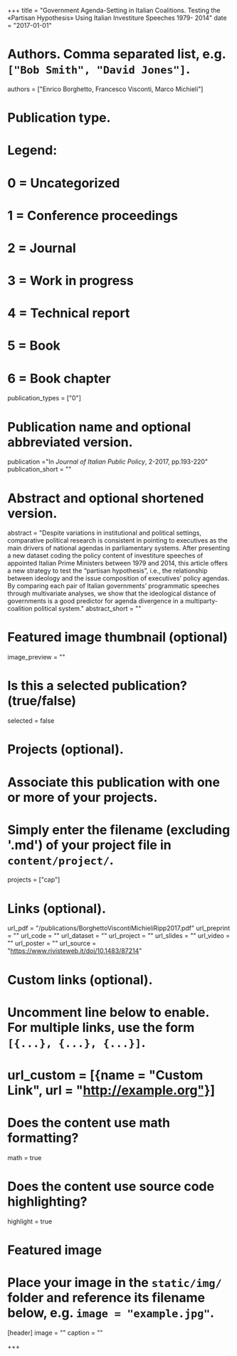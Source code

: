 +++
title = "Government Agenda-Setting in Italian Coalitions. Testing the «Partisan Hypothesis» Using Italian Investiture Speeches 1979- 2014"
date = "2017-01-01"

# Authors. Comma separated list, e.g. `["Bob Smith", "David Jones"]`.
authors = ["Enrico Borghetto, Francesco Visconti, Marco Michieli"]

# Publication type.
# Legend:
# 0 = Uncategorized
# 1 = Conference proceedings
# 2 = Journal
# 3 = Work in progress
# 4 = Technical report
# 5 = Book
# 6 = Book chapter
publication_types = ["0"]

# Publication name and optional abbreviated version.
publication ="In *Journal of Italian Public Policy*, 2-2017, pp.193-220"
publication_short = ""

# Abstract and optional shortened version.
abstract = "Despite variations in institutional and political settings, comparative political research is consistent in pointing to executives as the main drivers of national agendas in parliamentary systems. After presenting a new dataset coding the policy content of investiture speeches of appointed Italian Prime Ministers between 1979 and 2014, this article offers a new strategy to test the “partisan hypothesis”, i.e., the relationship between ideology and the issue composition of executives’ policy agendas. By comparing each pair of Italian governments’ programmatic speeches through multivariate analyses, we show that the ideological distance of governments is a good predictor for agenda divergence in a multiparty-coalition political system."
abstract_short = ""

# Featured image thumbnail (optional)
image_preview = ""

# Is this a selected publication? (true/false)
selected = false

# Projects (optional).
#   Associate this publication with one or more of your projects.
#   Simply enter the filename (excluding '.md') of your project file in `content/project/`.
projects = ["cap"]

# Links (optional).
url_pdf = "/publications/BorghettoViscontiMichieliRipp2017.pdf"
url_preprint = ""
url_code = ""
url_dataset = ""
url_project = ""
url_slides = ""
url_video = ""
url_poster = ""
url_source = "https://www.rivisteweb.it/doi/10.1483/87214"

# Custom links (optional).
#   Uncomment line below to enable. For multiple links, use the form `[{...}, {...}, {...}]`.
# url_custom = [{name = "Custom Link", url = "http://example.org"}]

# Does the content use math formatting?
math = true

# Does the content use source code highlighting?
highlight = true

# Featured image
# Place your image in the `static/img/` folder and reference its filename below, e.g. `image = "example.jpg"`.
[header]
image = ""
caption = ""

+++